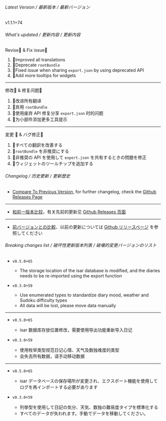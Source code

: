 ###### Latest Version / 最新版本 / 最新バージョン

v1.1.1+74

###### What's updated / 更新内容 / 更新内容

Revise📖 & Fix issue🔧

1. 📖Improved all translations
2. 📖Deprecate `rootBundle`
3. 🔧Fixed issue when sharing `export.json` by using deprecated API
4. 📖Add more tooltips for widgets

---

修改📖 & 修复问题🔧

1. 📖改进所有翻译
2. 📖弃用 `rootBundle`
3. 🔧使用废弃 API 修复分享 `export.json` 时的问题
4. 📖为小部件添加更多工具提示

---

変更 📖 & バグ修正🔧

1. 📖すべての翻訳を改善する
2. 📖`rootBundle` を非推奨にする
3. 🔧非推奨の API を使用して `export.json` を共有するときの問題を修正
4. 📖ウィジェットのツールチップを追加する

###### Changelog / 历史更新 / 更新歴史

- [Compare To Previous Version](https://github.com/Cierra-Runis/mercurius/compare/v1.0.0+72...v1.1.0+73), for further changelog, check the [Github Releases Page](https://github.com/Cierra-Runis/mercurius/releases)

---

- [和前一版本比较](https://github.com/Cierra-Runis/mercurius/compare/v1.0.0+72...v1.1.0+73)，有关先前的更新见 [Github Releases 页面](https://github.com/Cierra-Runis/mercurius/releases)

---

- [前バージョンとの比較](https://github.com/Cierra-Runis/mercurius/compare/v1.0.0+72...v1.1.0+73)、以前の更新については [Github リリースページ](https://github.com/Cierra-Runis/mercurius/releases) を参照してください

###### Breaking changes list / 破坏性更新版本列表 / 破壊的変更バージョンのリスト

- `v0.5.0+65`
  - The storage location of the isar database is modified, and the diaries needs to be re-imported using the export function

- `v0.3.0+59`
  - Use enumerated types to standardize diary mood, weather and Sudoku difficulty types
  - All data will be lost, please move data manually

---

- `v0.5.0+65`
  - isar 数据库存放位置修改，需要使用导出功能重新导入日记

- `v0.3.0+59`
  - 使用枚举类型规范日记心情、天气及数独难度的类型
  - 会失去所有数据，请手动移动数据

---

- `v0.5.0+65`
  - isar データベースの保存場所が変更され、エクスポート機能を使用してログを再インポートする必要があります

- `v0.3.0+59`
  - 列挙型を使用して日記の気分、天気、数独の難易度タイプを標準化する
  - すべてのデータが失われます。手動でデータを移動してください。
